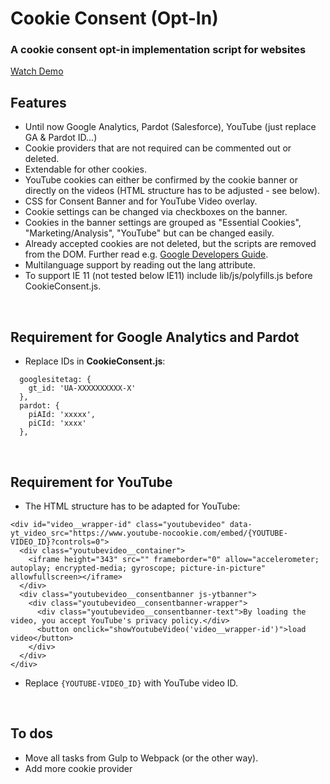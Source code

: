 # Cookie Consent (Opt-In)

### A cookie consent opt-in implementation script for websites

[Watch Demo](https://onza.github.io/cookieConsent)

## Features
* Until now Google Analytics, Pardot (Salesforce), YouTube (just replace GA & Pardot ID...)
* Cookie providers that are not required can be commented out or deleted.
* Extendable for other cookies.
* YouTube cookies can either be confirmed by the cookie banner or directly on the videos (HTML structure has to be adjusted - see below).
* CSS for Consent Banner and for YouTube Video overlay.
* Cookie settings can be changed via checkboxes on the banner.
* Cookies in the banner settings are grouped as "Essential Cookies", "Marketing/Analysis", "YouTube" but can be changed easily.
* Already accepted cookies are not deleted, but the scripts are removed from the DOM. Further read e.g. [Google Developers Guide](https://developers.google.com/analytics/devguides/collection/gtagjs/user-opt-out).
* Multilanguage support by reading out the lang attribute.
* To support IE 11 (not tested below IE11) include lib/js/polyfills.js before CookieConsent.js.

<br>

## Requirement for Google Analytics and Pardot
* Replace IDs in **CookieConsent.js**:
```
  googlesitetag: {
    gt_id: 'UA-XXXXXXXXXX-X'
  },
  pardot: {
    piAId: 'xxxxx',
    piCId: 'xxxx'
  },
```

<br>

## Requirement for YouTube
* The HTML structure has to be adapted for YouTube:
```
<div id="video__wrapper-id" class="youtubevideo" data-yt_video_src="https://www.youtube-nocookie.com/embed/{YOUTUBE-VIDEO_ID}?controls=0">
  <div class="youtubevideo__container">
    <iframe height="343" src="" frameborder="0" allow="accelerometer; autoplay; encrypted-media; gyroscope; picture-in-picture" allowfullscreen></iframe>
  </div>
  <div class="youtubevideo__consentbanner js-ytbanner">
    <div class="youtubevideo__consentbanner-wrapper">
      <div class="youtubevideo__consentbanner-text">By loading the video, you accept YouTube's privacy policy.</div>
      <button onclick="showYoutubeVideo('video__wrapper-id')">load video</button>
    </div>
  </div>
</div>
```
* Replace `{YOUTUBE-VIDEO_ID}` with YouTube video ID.

<br>

## To dos
* Move all tasks from Gulp to Webpack (or the other way).
* Add more cookie provider